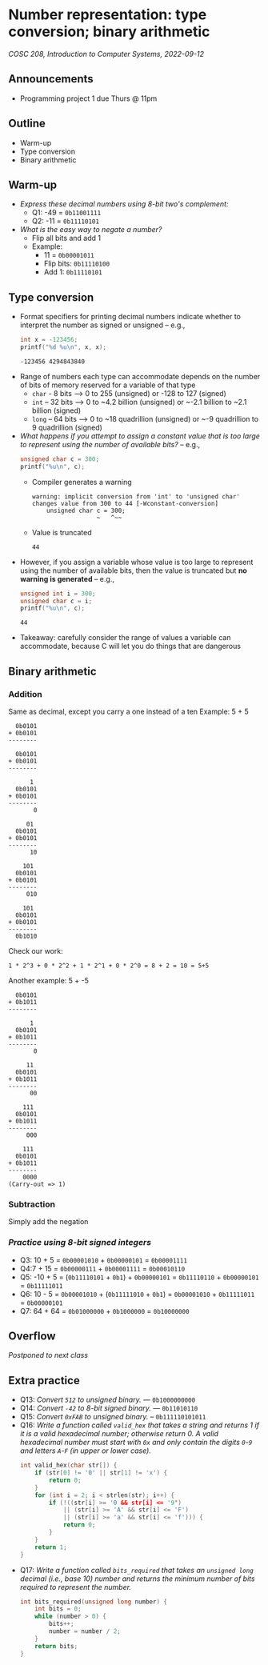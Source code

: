 # Number representation: type conversion; binary arithmetic
_COSC 208, Introduction to Computer Systems, 2022-09-12_

## Announcements
* Programming project 1 due Thurs @ 11pm

## Outline
* Warm-up
* Type conversion
* Binary arithmetic

## Warm-up
* _Express these decimal numbers using 8-bit two's complement:_
    * Q1: -49 = `0b11001111`
    * Q2: -11 = `0b11110101`
* _What is the easy way to negate a number?_
    * Flip all bits and add 1
    * Example: 
        * 11 = `0b00001011`
        * Flip bits: `0b11110100`
        * Add 1: `0b11110101`

## Type conversion
* Format specifiers for printing decimal numbers indicate whether to interpret the number as signed or unsigned – e.g.,
    ```C
    int x = -123456;
    printf("%d %u\n", x, x);
    ```
    ```
    -123456 4294843840
    ```
* Range of numbers each type can accommodate depends on the number of bits of memory reserved for a variable of that type
    * `char` - 8 bits --> 0 to 255 (unsigned) or -128 to 127 (signed)
    * `int` – 32 bits --> 0 to ~4.2 billion (unsigned) or ~-2.1 billion to ~2.1 billion (signed)
    * `long` – 64 bits --> 0 to ~18 quadrillion (unsigned) or ~-9 quadrillion to 9 quadrillion (signed)
* _What happens if you attempt to assign a constant value that is too large to represent using the number of available bits?_ – e.g.,
    ```C
    unsigned char c = 300;
    printf("%u\n", c);
    ```
    * Compiler generates a warning
        ```
        warning: implicit conversion from 'int' to 'unsigned char' changes value from 300 to 44 [-Wconstant-conversion]
            unsigned char c = 300;
                          ~   ^~~
        ```
    * Value is truncated
        ```
        44
        ```
* However, if you assign a variable whose value is too large to represent using the number of available bits, then the value is truncated but **no warning is generated** – e.g.,
    ```C
    unsigned int i = 300;
    unsigned char c = i;
    printf("%u\n", c);
    ```
    ```
    44
    ```
* Takeaway: carefully consider the range of values a variable can accommodate, because C will let you do things that are dangerous

## Binary arithmetic
### Addition
Same as decimal, except you carry a one instead of a ten
Example: 5 + 5
```
  0b0101
+ 0b0101
--------
```
```
  0b0101
+ 0b0101
--------
```
```
      1
  0b0101
+ 0b0101
--------
       0
```
```
     01
  0b0101
+ 0b0101
--------
      10
```
```
    101
  0b0101
+ 0b0101
--------
     010
```
```
    101
  0b0101
+ 0b0101
--------
  0b1010
```
Check our work:
```
1 * 2^3 + 0 * 2^2 + 1 * 2^1 + 0 * 2^0 = 8 + 2 = 10 = 5+5
```
Another example: 5 + -5
```
  0b0101
+ 0b1011
--------
```
```
      1
  0b0101
+ 0b1011
--------
       0
```
```
     11
  0b0101
+ 0b1011
--------
      00
```
```
    111
  0b0101
+ 0b1011
--------
     000
```
```
    111
  0b0101
+ 0b1011
--------
    0000
(Carry-out => 1)
```

### Subtraction
Simply add the negation

### _Practice using 8-bit signed integers_
* Q3: 10 + 5 = `0b00001010` + `0b00000101` = `0b00001111`
* Q4:7 + 15 = `0b00000111` + `0b00001111` = `0b00010110`
* Q5: -10 + 5 = (`0b11110101` + `0b1`) + `0b00000101` = `0b11110110` + `0b00000101` = `0b11111011`
* Q6: 10 - 5 = `0b00001010` + (`0b11111010` + `0b1`) = `0b00001010` + `0b11111011` = `0b00000101`
* Q7: 64 + 64 = `0b01000000` + `0b1000000` = `0b10000000`

## Overflow
_Postponed to next class_

## Extra practice
* Q13: _Convert `512` to unsigned binary._ — `0b1000000000`
* Q14: _Convert `-42` to 8-bit signed binary._ — `0b11010110`
* Q15: _Convert `0xFAB` to unsigned binary._ – `0b111110101011`
* Q16: _Write a function called `valid_hex` that takes a string and returns 1 if it is a valid hexadecimal number; otherwise return 0. A valid hexadecimal number must start with `0x` and only contain the digits `0`-`9` and letters `A`-`F` (in upper or lower case)._
    ```C
    int valid_hex(char str[]) {
        if (str[0] != '0' || str[1] != 'x') {
            return 0;
        }
        for (int i = 2; i < strlen(str); i++) {
            if (!((str[i] >= '0 && str[i] <= '9') 
                || (str[i] >= 'A' && str[i] <= 'F') 
                || (str[i] >= 'a' && str[i] <= 'f'))) {
                return 0;
            }
        }
        return 1;
    }
    ```
* Q17: _Write a function called `bits_required` that takes an `unsigned long` decimal (i.e., base 10) number and returns the minimum number of bits required to represent the number._
    ```C
    int bits_required(unsigned long number) {
        int bits = 0;
        while (number > 0) {
            bits++;
            number = number / 2;
        }
        return bits;
    }
    ```
